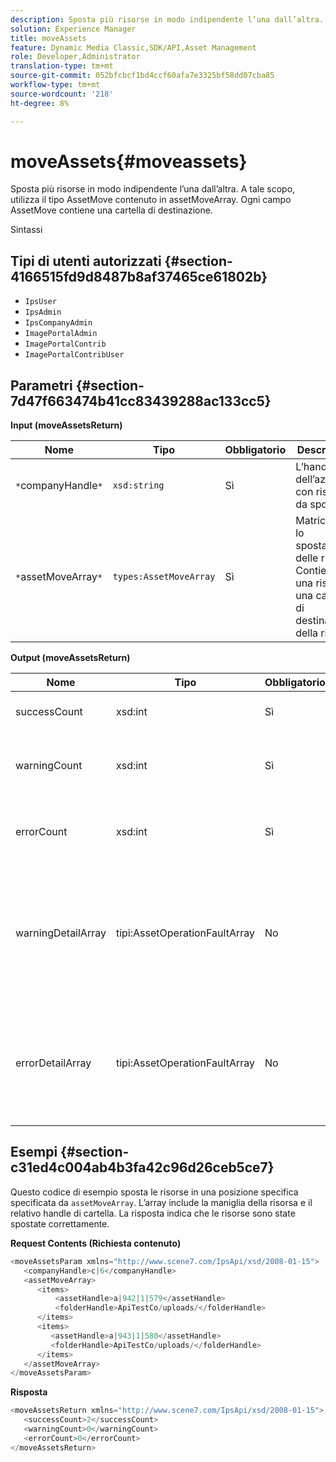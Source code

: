 ```yaml
---
description: Sposta più risorse in modo indipendente l’una dall’altra. A tale scopo, utilizza il tipo AssetMove contenuto in assetMoveArray. Ogni campo AssetMove contiene una cartella di destinazione.
solution: Experience Manager
title: moveAssets
feature: Dynamic Media Classic,SDK/API,Asset Management
role: Developer,Administrator
translation-type: tm+mt
source-git-commit: 052bfcbcf1bd4ccf60afa7e3325bf58dd07cba85
workflow-type: tm+mt
source-wordcount: '218'
ht-degree: 8%

---
```



# moveAssets{#moveassets}

Sposta più risorse in modo indipendente l’una dall’altra. A tale scopo, utilizza il tipo AssetMove contenuto in assetMoveArray. Ogni campo AssetMove contiene una cartella di destinazione.

Sintassi

## Tipi di utenti autorizzati {#section-4166515fd9d8487b8af37465ce61802b}

* `IpsUser`
* `IpsAdmin`
* `IpsCompanyAdmin`
* `ImagePortalAdmin`
* `ImagePortalContrib`
* `ImagePortalContribUser`

## Parametri {#section-7d47f663474b41cc83439288ac133cc5}

**Input (moveAssetsReturn)**

| Nome | Tipo | Obbligatorio | Descrizione |
|---|---|---|---|
| `*`companyHandle`*` | `xsd:string` | Sì | L’handle dell’azienda con risorse da spostare. |
| `*`assetMoveArray`*` | `types:AssetMoveArray` | Sì | Matrice per lo spostamento delle risorse. Contiene una risorsa e una cartella di destinazione della risorsa. |

**Output (moveAssetsReturn)**

<table id="table_FD902FAB4F98413C8A051270ADD7D9C7"> 
 <thead> 
  <tr> 
   <th colname="col1" class="entry"> Nome </th> 
   <th colname="col2" class="entry"> Tipo </th> 
   <th colname="col3" class="entry"> Obbligatorio </th> 
   <th colname="col4" class="entry"> Descrizione </th> 
  </tr> 
 </thead>
 <tbody> 
  <tr> 
   <td colname="col1"> <span class="codeph"> <span class="varname"> successCount</span> </span> </td> 
   <td colname="col2"> <span class="codeph"> xsd:int</span> </td> 
   <td colname="col3"> Sì </td> 
   <td colname="col4"> Il conteggio delle risorse è stato spostato. </td> 
  </tr> 
  <tr> 
   <td colname="col1"> <span class="codeph"> <span class="varname"> warningCount</span> </span> </td> 
   <td colname="col2"> <span class="codeph"> xsd:int</span> </td> 
   <td colname="col3"> Sì </td> 
   <td colname="col4"> Numero di risorse che hanno generato avvisi quando l’operazione tentava di spostarle. </td> 
  </tr> 
  <tr> 
   <td colname="col1"> <span class="codeph"> <span class="varname"> errorCount</span> </span> </td> 
   <td colname="col2"> <span class="codeph"> xsd:int</span> </td> 
   <td colname="col3"> Sì </td> 
   <td colname="col4"> Numero di risorse che hanno generato errori quando l’operazione tentava di spostarle. </td> 
  </tr> 
  <tr> 
   <td colname="col1"> <span class="codeph"> <span class="varname"> warningDetailArray</span> </span> </td> 
   <td colname="col2"> <span class="codeph"> tipi:AssetOperationFaultArray</span> </td> 
   <td colname="col3"> No </td> 
   <td colname="col4"> <span class="codeph"> </span>AssetOperationFaults che contengono: 
    <ul id="ul_689F4A87A68140F18DFB43868226A409"> 
     <li id="li_274C8BF5932F4AF584AA92F25E0F33C6">Risorse che hanno generato gli avvisi. </li> 
     <li id="li_5CC4A9120CA94F968CAF0D0135C49E0A">Codici di avvertenza. </li> 
     <li id="li_AEC91FA68B2E43BC8BAA108C743F5667">Motivo dell'avviso. </li> 
    </ul> </td> 
  </tr> 
  <tr> 
   <td colname="col1"> <span class="codeph"> <span class="varname"> errorDetailArray</span> </span> </td> 
   <td colname="col2"> <span class="codeph"> tipi:AssetOperationFaultArray</span> </td> 
   <td colname="col3"> No </td> 
   <td colname="col4"> <span class="codeph"> </span>AssetOperationFaults che contengono: 
    <ul id="ul_C397BC384A134F429D01ADA28DF2E097"> 
     <li id="li_EAEBB5F539164480BA9EAA7C8FFBF69A">Risorse che hanno generato gli errori. </li> 
     <li id="li_F96D5FBB2F7A402AA36D8DFA3971391D">Codici di errore. </li> 
     <li id="li_F610415E416F43DDA4B1DBF1897E2F61">Motivo degli errori. </li> 
    </ul> </td> 
  </tr> 
 </tbody> 
</table>

## Esempi {#section-c31ed4c004ab4b3fa42c96d26ceb5ce7}

Questo codice di esempio sposta le risorse in una posizione specifica specificata da `assetMoveArray`. L’array include la maniglia della risorsa e il relativo handle di cartella. La risposta indica che le risorse sono state spostate correttamente.

**Request Contents (Richiesta contenuto)**

```java
<moveAssetsParam xmlns="http://www.scene7.com/IpsApi/xsd/2008-01-15">
   <companyHandle>c|6</companyHandle>
   <assetMoveArray>
      <items>
          <assetHandle>a|942|1|579</assetHandle>
          <folderHandle>ApiTestCo/uploads/</folderHandle>
      </items>
      <items>
         <assetHandle>a|943|1|580</assetHandle>
         <folderHandle>ApiTestCo/uploads/</folderHandle>
      </items>
   </assetMoveArray>
</moveAssetsParam>
```

**Risposta**

```java
<moveAssetsReturn xmlns="http://www.scene7.com/IpsApi/xsd/2008-01-15">
   <successCount>2</successCount>
   <warningCount>0</warningCount>
   <errorCount>0</errorCount>
</moveAssetsReturn>
```

